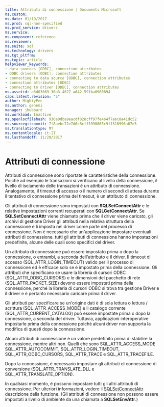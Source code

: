 ```yaml
---
title: Attributi di connessione | Documenti Microsoft
ms.custom: 
ms.date: 01/19/2017
ms.prod: sql-non-specified
ms.prod_service: drivers
ms.service: 
ms.component: reference
ms.reviewer: 
ms.suite: sql
ms.technology: drivers
ms.tgt_pltfrm: 
ms.topic: article
helpviewer_keywords:
- data sources [ODBC], connection attributes
- ODBC drivers [ODBC], connection attributes
- connecting to data source [ODBC], connection attributes
- connection attributes [ODBC]
- connecting to driver [ODBC], connection attributes
ms.assetid: e6d03089-30a3-4627-a642-591ba0980894
caps.latest.revision: "5"
author: MightyPen
ms.author: genemi
manager: jhubbard
ms.workload: Inactive
ms.openlocfilehash: 930a0dba9eacdf828cff97fe464f7a6c8a41dc52
ms.sourcegitcommit: 7f8aebc72e7d0c8cff3990865c9f1316996a67d5
ms.translationtype: MT
ms.contentlocale: it-IT
ms.lasthandoff: 11/20/2017
---
```

# <a name="connection-attributes"></a>Attributi di connessione
Attributi di connessione sono riportate le caratteristiche della connessione. Poiché ad esempio le transazioni si verificano al livello della connessione, il livello di isolamento delle transazioni è un attributo di connessione. Analogamente, il timeout di accesso o il numero di secondi di attesa durante il tentativo di connessione prima del timeout, è un attributo di connessione.  
  
 Gli attributi di connessione sono impostati con **SQLSetConnectAttr** e le relative impostazioni correnti recuperati con **SQLGetConnectAttr**. Se **SQLSetConnectAttr** viene chiamato prima che il driver viene caricato, gli archivi di gestione Driver gli attributi nella relativa struttura della connessione e li imposta nel driver come parte del processo di connessione. Non è necessario che un'applicazione impostare eventuali attributi di connessione. tutti gli attributi di connessione hanno impostazioni predefinite, alcune delle quali sono specifici del driver.  
  
 Un attributo di connessione può essere impostato prima o dopo la connessione, o entrambi, a seconda dell'attributo e il driver. Il timeout di accesso (SQL_ATTR_LOGIN_TIMEOUT) valido per il processo di connessione ed è efficace solo se è impostato prima della connessione. Gli attributi che specificano se usare la libreria di cursori ODBC (SQL_ATTR_ODBC_CURSORS) e le dimensioni del pacchetto di rete (SQL_ATTR_PACKET_SIZE) devono essere impostati prima della connessione, perché la libreria di cursori ODBC si trova tra gestione Driver e il driver e è pertanto necessario caricare prima il driver.  
  
 Gli attributi per specificare se un'origine dati è di sola lettura o lettura / scrittura (SQL_ATTR_ACCESS_MODE) e il catalogo corrente (SQL_ATTR_CURRENT_CATALOG) può essere impostate prima o dopo la connessione, a seconda del driver. Tuttavia, applicazioni interoperative impostarle prima della connessione poiché alcuni driver non supporta la modifica di questi dopo la connessione.  
  
 Alcuni attributi di connessione è un valore predefinito prima di stabilire la connessione, mentre altri non. Quelli che sono SQL_ATTR_ACCESS_MODE SQL_ATTR_AUTOCOMMIT, SQL_ATTR_LOGIN_TIMEOUT, SQL_ATTR_ODBC_CURSORS, SQL_ATTR_TRACE e SQL_ATTR_TRACEFILE.  
  
 Dopo la connessione, è necessario impostare gli attributi di connessione di conversione (SQL_ATTR_TRANSLATE_DLL e SQL_ATTR_TRANSLATE_OPTION).  
  
 In qualsiasi momento, è possono impostare tutti gli altri attributi di connessione. Per ulteriori informazioni, vedere il [SQLSetConnectAttr](../../../odbc/reference/syntax/sqlsetconnectattr-function.md) descrizione della funzione. (Gli attributi di connessione non possono essere impostati a livello di ambiente da una chiamata a **SQLSetEnvAttr**.)

